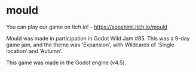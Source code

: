 # mould

You can play our game on Itch.io! - https://sooshimi.itch.io/mould

Mould was made in participation in Godot Wild Jam #85. This was a 9-day game jam, and the theme was 'Expansion', with Wildcards of 'Single location' and 'Autumn'.

This game was made in the Godot engine (v4.5).
